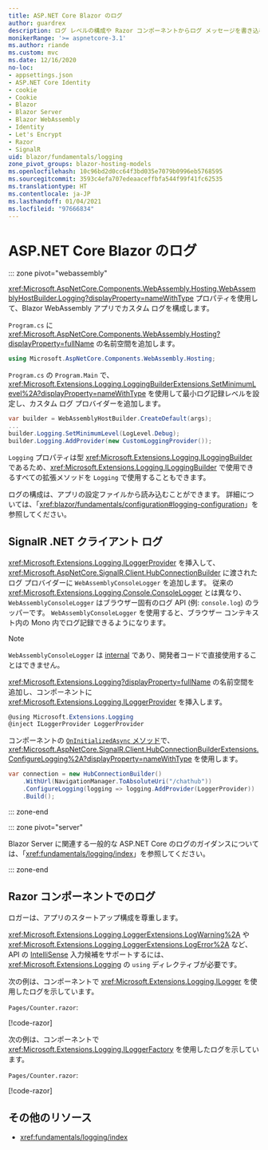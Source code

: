 ```yaml
---
title: ASP.NET Core Blazor のログ
author: guardrex
description: ログ レベルの構成や Razor コンポーネントからログ メッセージを書き込む方法など、Blazor アプリでのログ記録について説明します。
monikerRange: '>= aspnetcore-3.1'
ms.author: riande
ms.custom: mvc
ms.date: 12/16/2020
no-loc:
- appsettings.json
- ASP.NET Core Identity
- cookie
- Cookie
- Blazor
- Blazor Server
- Blazor WebAssembly
- Identity
- Let's Encrypt
- Razor
- SignalR
uid: blazor/fundamentals/logging
zone_pivot_groups: blazor-hosting-models
ms.openlocfilehash: 10c96bd2d0cc64f3bd035e7079b0996eb5768595
ms.sourcegitcommit: 3593c4efa707edeaaceffbfa544f99f41fc62535
ms.translationtype: HT
ms.contentlocale: ja-JP
ms.lasthandoff: 01/04/2021
ms.locfileid: "97666834"
---
```

# <a name="aspnet-core-no-locblazor-logging"></a>ASP.NET Core Blazor のログ

::: zone pivot="webassembly"

<xref:Microsoft.AspNetCore.Components.WebAssembly.Hosting.WebAssemblyHostBuilder.Logging?displayProperty=nameWithType> プロパティを使用して、Blazor WebAssembly アプリでカスタム ログを構成します。

`Program.cs` に <xref:Microsoft.AspNetCore.Components.WebAssembly.Hosting?displayProperty=fullName> の名前空間を追加します。

```csharp
using Microsoft.AspNetCore.Components.WebAssembly.Hosting;
```

`Program.cs` の `Program.Main` で、<xref:Microsoft.Extensions.Logging.LoggingBuilderExtensions.SetMinimumLevel%2A?displayProperty=nameWithType> を使用して最小ログ記録レベルを設定し、カスタム ログ プロバイダーを追加します。

```csharp
var builder = WebAssemblyHostBuilder.CreateDefault(args);
...
builder.Logging.SetMinimumLevel(LogLevel.Debug);
builder.Logging.AddProvider(new CustomLoggingProvider());
```

`Logging` プロパティは型 <xref:Microsoft.Extensions.Logging.ILoggingBuilder> であるため、<xref:Microsoft.Extensions.Logging.ILoggingBuilder> で使用できるすべての拡張メソッドを `Logging` で使用することもできます。

ログの構成は、アプリの設定ファイルから読み込むことができます。 詳細については、「<xref:blazor/fundamentals/configuration#logging-configuration>」を参照してください。

## <a name="no-locsignalr-net-client-logging"></a>SignalR .NET クライアント ログ

<xref:Microsoft.Extensions.Logging.ILoggerProvider> を挿入して、<xref:Microsoft.AspNetCore.SignalR.Client.HubConnectionBuilder> に渡されたログ プロバイダーに `WebAssemblyConsoleLogger` を追加します。 従来の <xref:Microsoft.Extensions.Logging.Console.ConsoleLogger> とは異なり、`WebAssemblyConsoleLogger` はブラウザー固有のログ API (例: `console.log`) のラッパーです。 `WebAssemblyConsoleLogger` を使用すると、ブラウザー コンテキスト内の Mono 内でログ記録できるようになります。

> [!NOTE]
> `WebAssemblyConsoleLogger` は [internal](/dotnet/csharp/language-reference/keywords/internal) であり、開発者コードで直接使用することはできません。

<xref:Microsoft.Extensions.Logging?displayProperty=fullName> の名前空間を追加し、コンポーネントに <xref:Microsoft.Extensions.Logging.ILoggerProvider> を挿入します。

```csharp
@using Microsoft.Extensions.Logging
@inject ILoggerProvider LoggerProvider
```

コンポーネントの [`OnInitializedAsync` メソッド](xref:blazor/components/lifecycle#component-initialization-methods)で、<xref:Microsoft.AspNetCore.SignalR.Client.HubConnectionBuilderExtensions.ConfigureLogging%2A?displayProperty=nameWithType> を使用します。

```csharp
var connection = new HubConnectionBuilder()
    .WithUrl(NavigationManager.ToAbsoluteUri("/chathub"))
    .ConfigureLogging(logging => logging.AddProvider(LoggerProvider))
    .Build();
```

::: zone-end

::: zone pivot="server"

Blazor Server に関連する一般的な ASP.NET Core のログのガイダンスについては、「<xref:fundamentals/logging/index>」を参照してください。

::: zone-end

## <a name="log-in-no-locrazor-components"></a>Razor コンポーネントでのログ

ロガーは、アプリのスタートアップ構成を尊重します。

<xref:Microsoft.Extensions.Logging.LoggerExtensions.LogWarning%2A> や <xref:Microsoft.Extensions.Logging.LoggerExtensions.LogError%2A> など、API の [IntelliSense](/visualstudio/ide/using-intellisense) 入力候補をサポートするには、<xref:Microsoft.Extensions.Logging> の `using` ディレクティブが必要です。

次の例は、コンポーネントで <xref:Microsoft.Extensions.Logging.ILogger> を使用したログを示しています。

`Pages/Counter.razor`:

[!code-razor[](logging/samples_snapshot/Counter1.razor?highlight=3,16)]

次の例は、コンポーネントで <xref:Microsoft.Extensions.Logging.ILoggerFactory> を使用したログを示しています。

`Pages/Counter.razor`:

[!code-razor[](logging/samples_snapshot/Counter2.razor?highlight=3,16-17)]

## <a name="additional-resources"></a>その他のリソース

* <xref:fundamentals/logging/index>
